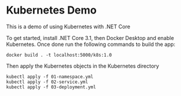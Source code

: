 # Kubernetes Demo

This is a demo of using Kubernetes with .NET Core

To get started, install .NET Core 3.1, then Docker Desktop and enable Kubernetes.  Once done run the following commands to build the app:

```docker build . -t localhost:5000/k8s:1.0```

Then apply the Kubernetes objects in the Kubernetes directory

```
kubectl apply -f 01-namespace.yml
kubectl apply -f 02-service.yml
kubectl apply -f 03-deployment.yml
```
